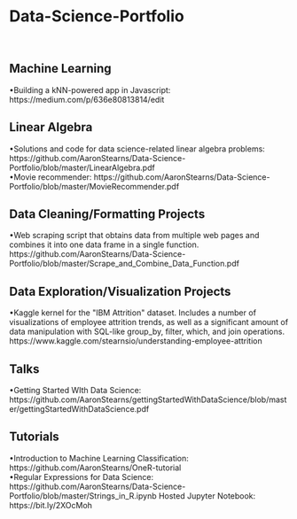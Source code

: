 # Data-Science-Portfolio
<br>
<h2>Machine Learning</h2>
•Building a kNN-powered app in Javascript: https://medium.com/p/636e80813814/edit

<br>
<h2>Linear Algebra</h2>
•Solutions and code for data science-related linear algebra problems: https://github.com/AaronStearns/Data-Science-Portfolio/blob/master/LinearAlgebra.pdf
<br>
•Movie recommender: https://github.com/AaronStearns/Data-Science-Portfolio/blob/master/MovieRecommender.pdf



<br>
<h2>Data Cleaning/Formatting Projects</h2>
•Web scraping script that obtains data from multiple web pages and combines it into one data frame in a single function.
https://github.com/AaronStearns/Data-Science-Portfolio/blob/master/Scrape_and_Combine_Data_Function.pdf


<br>
<h2>Data Exploration/Visualization Projects</h2>
•Kaggle kernel for the "IBM Attrition" dataset. Includes a number of visualizations of employee attrition trends, as well as a significant amount of data manipulation with SQL-like group_by, filter, which, and join operations. 
https://www.kaggle.com/stearnsio/understanding-employee-attrition


<h2>Talks</h2>
•Getting Started WIth Data Science: https://github.com/AaronStearns/gettingStartedWithDataScience/blob/master/gettingStartedWithDataScience.pdf

<h2>Tutorials</h2>
•Introduction to Machine Learning Classification: https://github.com/AaronStearns/OneR-tutorial
<br>
•Regular Expressions for Data Science: https://github.com/AaronStearns/Data-Science-Portfolio/blob/master/Strings_in_R.ipynb
Hosted Jupyter Notebook: https://bit.ly/2XOcMoh  
